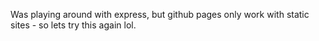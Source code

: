 
Was playing around with express, but github pages only work with static sites - so lets try this again lol.
